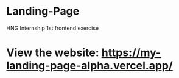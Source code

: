 # Landing-Page
HNG Internship 1st frontend exercise

# View the website: https://my-landing-page-alpha.vercel.app/
